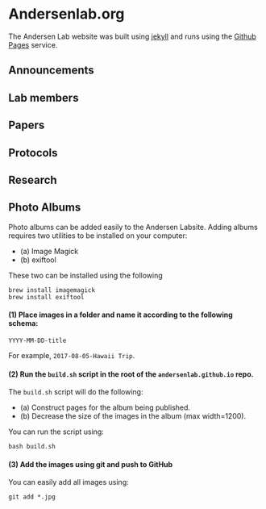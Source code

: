# Andersenlab.org

The Andersen Lab website was built using [jekyll](https://jekyllrb.com/) and runs using the [Github Pages](https://pages.github.com/) service.

## Announcements

## Lab members

## Papers

## Protocols

## Research

## Photo Albums

Photo albums can be added easily to the Andersen Labsite. Adding albums requires two utilities to be installed on your computer:

* (a) Image Magick
* (b) exiftool

These two can be installed using the following

```
brew install imagemagick
brew install exiftool
```

#### (1) Place images in a folder and name it according to the following schema:

`YYYY-MM-DD-title`

For example, `2017-08-05-Hawaii Trip`.

#### (2) Run the `build.sh` script in the root of the `andersenlab.github.io` repo.

The `build.sh` script will do the following:

* (a) Construct pages for the album being published.
* (b) Decrease the size of the images in the album (max width=1200). 

You can run the script using:

```
bash build.sh
```

#### (3) Add the images using git and push to GitHub

You can easily add all images using:

```
git add *.jpg
```

